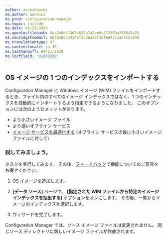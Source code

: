 ```yaml
---
author: aczechowski
ms.author: aaroncz
ms.prod: configuration-manager
ms.topic: include
ms.date: 01/22/2019
ms.openlocfilehash: 4ca2b0d51465b832a7a3ee0c412300a705643b25
ms.sourcegitcommit: bbf820c35414bf2cba356f30fe047c1a34c5384d
ms.translationtype: HT
ms.contentlocale: ja-JP
ms.lasthandoff: 04/21/2020
ms.locfileid: "81699330"
---
```

## <a name="import-a-single-index-of-an-os-image"></a><a name="bkmk_index"></a> OS イメージの 1 つのインデックスをインポートする
<!--3719699-->

Configuration Manager に Windows イメージ (WIM) ファイルをインポートするとき、ファイル内のすべてのイメージ インデックスではなく、1 つのインデックスを自動的にインポートするよう指定できるようになりました。 このオプションには次のようなメリットがあります。

- より小さいイメージ ファイル  
- より速いオフライン サービス  
- [イメージ サービスを最適化する](#bkmk_resetbase) (オフライン サービスの後に小さいイメージ ファイルに対して)  


### <a name="try-it-out"></a>試してみましょう。

タスクを実行してみます。 その後、[フィードバック](../../../../understand/find-help.md#product-feedback)で機能についてのご意見をお寄せください。

1. [OS イメージを追加します](../../../../../osd/get-started/manage-operating-system-images.md#BKMK_AddOSImages)。  

2. **[データ ソース]** ページで、 **[指定された WIM ファイルから特定のイメージ インデックスを抽出する]** オプションをオンにします。 その後、一覧からイメージのインデックスを選択します。  

3. ウィザードを完了します。

Configuration Manager では、ソース イメージ ファイルは変更されません。 同じソース ディレクトリに新しいイメージ ファイルが作成されます。 

